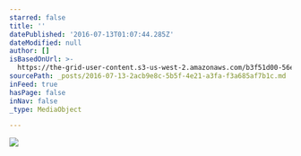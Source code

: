 ```yaml
---
starred: false
title: ''
datePublished: '2016-07-13T01:07:44.285Z'
dateModified: null
author: []
isBasedOnUrl: >-
  https://the-grid-user-content.s3-us-west-2.amazonaws.com/b3f51d00-56e4-4cfa-bfd7-0e53326cc68c.jpg
sourcePath: _posts/2016-07-13-2acb9e8c-5b5f-4e21-a3fa-f3a685af7b1c.md
inFeed: true
hasPage: false
inNav: false
_type: MediaObject

---
```

![](https://the-grid-user-content.s3-us-west-2.amazonaws.com/b3f51d00-56e4-4cfa-bfd7-0e53326cc68c.jpg)